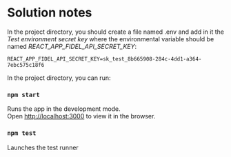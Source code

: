 # Solution notes

In the project directory, you should create a file named .env and add in it the _Test environment secret key_ where the environmental variable should be named _REACT_APP_FIDEL_API_SECRET_KEY_:

```
REACT_APP_FIDEL_API_SECRET_KEY=sk_test_8b665908-284c-4dd1-a364-7ebc575c18f6
```

In the project directory, you can run:

### `npm start`

Runs the app in the development mode.<br>
Open [http://localhost:3000](http://localhost:3000) to view it in the browser.

### `npm test`

Launches the test runner
